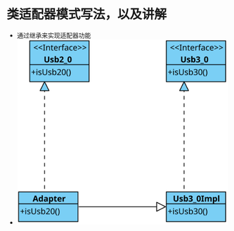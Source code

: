 # 类适配器模式写法，以及讲解

- 通过继承来实现适配器功能
- ![UML示意图](https://github.com/pigzhuzhu55/Design/blob/master/src/example/adapter/extend/2.svg?raw=true)